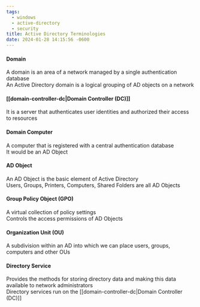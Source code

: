 ```yaml
---
tags:
  - windows
  - active-directory
  - security
title: Active Directory Terminologies
date: 2024-01-28 14:15:56 -0600
---
```


#### Domain
A domain is an area of a network managed by a single authentication database  
An Active Directory domain is a logical grouping of AD objects on a network

#### [[domain-controller-dc|Domain Controller (DC)]]
It is a server that authenticates user identities and authorized their access to resources

#### Domain Computer
A computer that is registered with a central authentication database  
It would be an AD Object

#### AD Object
An AD Object is the basic element of Active Directory  
Users, Groups, Printers, Computers, Shared Folders are all AD Objects

#### Group Policy Object (GPO)
A virtual collection of policy settings  
Controls the access permissions of AD Objects

#### Organization Unit (OU)
A subdivision within an AD into which we can place users, groups, computers and other OUs

#### Directory Service
Provides the methods for storing directory data and making this data available to network administrators  
Directory services run on the [[domain-controller-dc|Domain Controller (DC)]]
